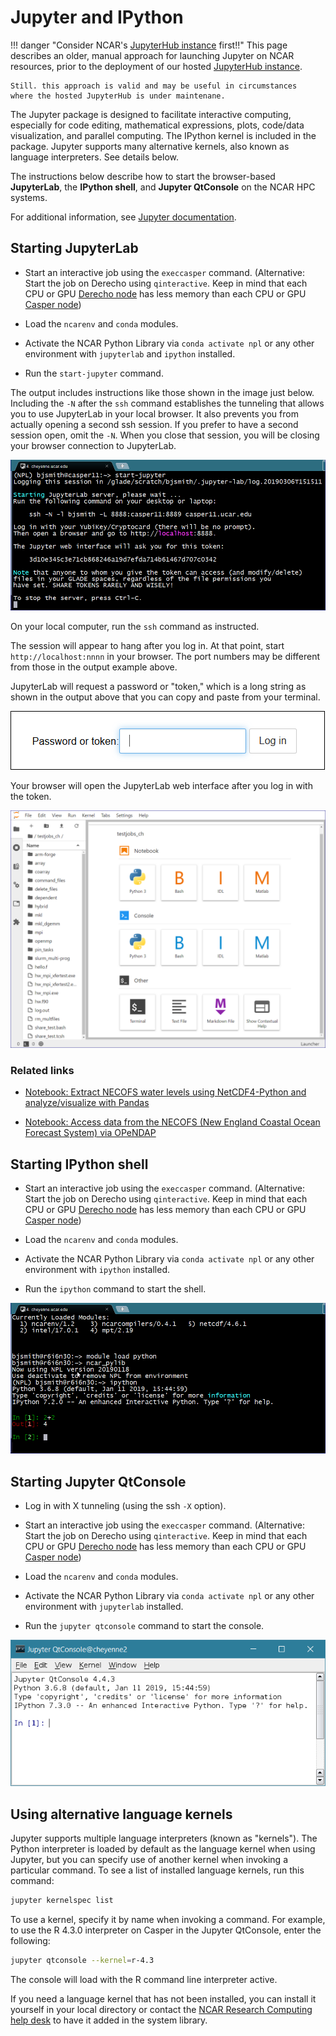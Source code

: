 # Jupyter and IPython

!!! danger "Consider NCAR's [JupyterHub instance](./jupyterhub/index.md) first!!"
    This page describes an older, manual approach for launching Jupyter
    on NCAR resources, prior to the deployment of our hosted
    [JupyterHub instance](./jupyterhub/index.md).

    Still. this approach is valid and may be useful in circumstances
    where the hosted JupyterHub is under maintenane.

The Jupyter package is designed to facilitate interactive computing,
especially for code editing, mathematical expressions, plots, code/data
visualization, and parallel computing. The IPython kernel is included in
the package. Jupyter supports many alternative kernels, also known as
language interpreters. See details below.

The instructions below describe how to start the
browser-based **JupyterLab**, the **IPython shell**, and **Jupyter
QtConsole** on the NCAR HPC systems.

For additional information, see [Jupyter documentation](https://jupyter.readthedocs.io/en/latest/).

## Starting JupyterLab

- Start an interactive job using the `execcasper` command.
  (Alternative: Start the job on Derecho using `qinteractive`.
  Keep in mind that each CPU or GPU [Derecho node](docs/compute-systems/derecho/#derecho-hardware)
  has less memory than each CPU or GPU [Casper node](docs/compute-systems/casper/#casper-hardware))

- Load the `ncarenv` and `conda` modules.

- Activate the NCAR Python Library via `conda activate npl` or any other
  environment with `jupyterlab` and `ipython` installed.

- Run the `start-jupyter` command.

The output includes instructions like those shown in the image just
below. Including the `-N` after the `ssh` command establishes the
tunneling that allows you to use JupyterLab in your local browser. It
also prevents you from actually opening a second ssh session. If you
prefer to have a second session open, omit the `-N`. When you close
that session, you will be closing your browser connection to JupyterLab.

![](media/jupyter_ipython1.png)

On your local computer, run the `ssh` command as instructed.

The session will appear to hang after you log in. At that point,
start `http://localhost:nnnn` in your browser. The port numbers may
be different from those in the output example above.

JupyterLab will request a password or "token," which is a long string as
shown in the output above that you can copy and paste from your
terminal.

![](media/jupyter_ipython2.png)

Your browser will open the JupyterLab web interface after you log in
with the token.

![](media/jupyter_ipython3.png)

### Related links

- [Notebook: Extract NECOFS water levels using NetCDF4-Python and analyze/visualize with Pandas](https://nbviewer.jupyter.org/gist/rsignell-usgs/4740419)

- [Notebook: Access data from the NECOFS (New England Coastal Ocean Forecast System) via OPeNDAP](https://nbviewer.jupyter.org/gist/rsignell-usgs/5092905)

## Starting IPython shell

- Start an interactive job using the `execcasper` command.
  (Alternative: Start the job on Derecho using `qinteractive`.
  Keep in mind that each CPU or GPU [Derecho node](docs/compute-systems/derecho/#derecho-hardware)
  has less memory than each CPU or GPU [Casper node](docs/compute-systems/casper/#casper-hardware))

- Load the `ncarenv` and `conda` modules.

- Activate the NCAR Python Library via `conda activate npl` or any other
  environment with `ipython` installed.

- Run the `ipython` command to start the shell.

![](media/jupyter_ipython4.png)

## Starting Jupyter QtConsole

- Log in with X tunneling (using the ssh `-X` option).

- Start an interactive job using the `execcasper` command.
  (Alternative: Start the job on Derecho using `qinteractive`.
  Keep in mind that each CPU or GPU [Derecho node](docs/compute-systems/derecho/#derecho-hardware)
  has less memory than each CPU or GPU [Casper node](docs/compute-systems/casper/#casper-hardware))

- Load the `ncarenv` and `conda` modules.

- Activate the NCAR Python Library via `conda activate npl` or any other
  environment with `jupyterlab` installed.

- Run the `jupyter qtconsole` command to start the console.

![](media/jupyter_ipython5.png)

## Using alternative language kernels

Jupyter supports multiple language interpreters (known as "kernels").
The Python interpreter is loaded by default as the language kernel when
using Jupyter, but you can specify use of another kernel when invoking a
particular command. To see a list of installed language kernels, run
this command:
```bash
jupyter kernelspec list
```

To use a kernel, specify it by name when invoking a command. For
example, to use the R 4.3.0 interpreter on Casper in the Jupyter
QtConsole, enter the following:
```bash
jupyter qtconsole --kernel=r-4.3
```
The console will load with the R command line interpreter active.

If you need a language kernel that has not been installed, you can
install it yourself in your local directory or contact the
[NCAR Research Computing help desk](https://rchelp.ucar.edu/) to have it
added in the system library.
